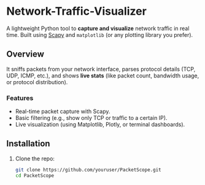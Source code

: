 # Network-Traffic-Visualizer

A lightweight Python tool to **capture and visualize** network traffic in real time. Built using [Scapy](https://scapy.net/) and `matplotlib` (or any plotting library you prefer).

## Overview
It sniffs packets from your network interface, parses protocol details (TCP, UDP, ICMP, etc.), and shows **live stats** (like packet count, bandwidth usage, or protocol distribution).

### Features
- Real-time packet capture with Scapy.
- Basic filtering (e.g., show only TCP or traffic to a certain IP).
- Live visualization (using Matplotlib, Plotly, or terminal dashboards).

## Installation

1. Clone the repo:
   ```bash
   git clone https://github.com/youruser/PacketScope.git
   cd PacketScope
